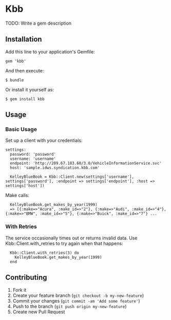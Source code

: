 # Kbb

TODO: Write a gem description

## Installation

Add this line to your application's Gemfile:

    gem 'kbb'

And then execute:

    $ bundle

Or install it yourself as:

    $ gem install kbb

## Usage

### Basic Usage

Set up a client with your credentials:

    settings:
      password: 'password'
      username: 'username'
      endpoint: 'http://209.67.183.60/3.0/VehicleInformationService.svc'
      host: 'sample.idws.syndication.kbb.com'

      KelleyBlueBook = Kbb::Client.new(settings['username'], settings['password'], :endpoint => settings['endpoint'], :host => settings['host'])

Make calls:

      KelleyBlueBook.get_makes_by_year(1999)
      => [{:make=>"Acura", :make_id=>"2"}, {:make=>"Audi", :make_id=>"4"}, {:make=>"BMW", :make_id=>"5"}, {:make=>"Buick", :make_id=>"7"} ...

### With Retries

The service occasionally times out or returns invalid data.  Use Kbb::Client.with_retries to try again when that happens:

      Kbb::Client.with_retries(3) do
        KelleyBlueBook.get_makes_by_year(1999)
      end


## Contributing

1. Fork it
2. Create your feature branch (`git checkout -b my-new-feature`)
3. Commit your changes (`git commit -am 'Add some feature'`)
4. Push to the branch (`git push origin my-new-feature`)
5. Create new Pull Request
